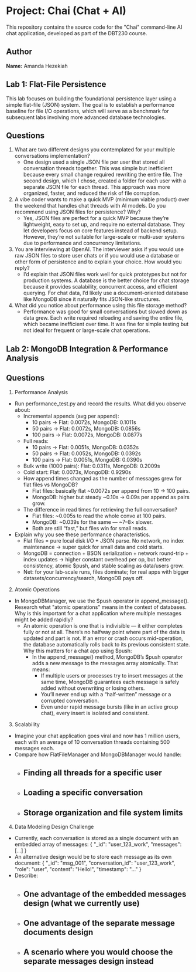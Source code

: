 # Project: Chai (Chat + AI)

This repository contains the source code for the "Chai" command-line AI chat application, developed as part of the DBT230 course.

## Author

**Name:** Amanda Hezekiah

## Lab 1: Flat-File Persistence

This lab focuses on building the foundational persistence layer using a simple flat-file (JSON) system. The goal is to establish a performance baseline for file I/O operations, which will serve as a benchmark for subsequent labs involving more advanced database technologies.

## Questions
1. What are two different designs you contemplated for your multiple conversations implementation?
    - One design used a single JSON file per user that stored all conversation threads together. 
    This was simple but inefficient because every small change required rewriting the entire file. 
    The second design, which I chose, created a folder for each user with a separate JSON file for each thread. 
    This approach was more organized, faster, and reduced the risk of file corruption.
2. A vibe coder wants to make a quick MVP (minimum viable product) over the weekend that handles chat threads with AI models. Do you recommend using JSON files for persistence? Why?
    - Yes, JSON files are perfect for a quick MVP because they’re lightweight, easy to set up, and require no external database. 
    They let developers focus on core features instead of backend setup. 
    However, they’re not suitable for large-scale or multi-user systems due to performance and concurrency limitations.
3. You are interviewing at OpenAI. The interviewer asks if you would use raw JSON files to store user chats or if you would use a database or other form of persistence and to explain your choice. How would you reply?
    - I’d explain that JSON files work well for quick prototypes but not for production systems. 
    A database is the better choice for chat storage because it provides scalability, concurrent access, and efficient querying. 
    For chat data, I’d likely use a document-oriented database like MongoDB since it naturally fits JSON-like structures.
4. What did you notice about performance using this file storage method?
    - Performance was good for small conversations but slowed down as data grew. 
    Each write required reloading and saving the entire file, which became inefficient over time. 
    It was fine for simple testing but not ideal for frequent or large-scale chat operations.


## Lab 2: MongoDB Integration & Performance Analysis

## Questions
1. Performance Analysis
- Run performance_test.py and record the results. What did you observe about:
    - Incremental appends (avg per append):
        - 10 pairs → Flat: 0.0072s, MongoDB: 0.1011s
        - 50 pairs → Flat: 0.0072s, MongoDB: 0.0856s
        - 100 pairs → Flat: 0.0072s, MongoDB: 0.0877s
    - Full reads:
        - 10 pairs → Flat: 0.0051s, MongoDB: 0.0352s
        - 50 pairs → Flat: 0.0052s, MongoDB: 0.0392s
        - 100 pairs → Flat: 0.0051s, MongoDB: 0.0390s
    - Bulk write (1000 pairs): Flat: 0.0311s, MongoDB: 0.2009s
    - Cold start: Flat: 0.0073s, MongoDB: 0.9290s
    - How append times changed as the number of messages grew for flat files vs MongoDB?
        - Flat files: basically flat ~0.0072s per append from 10 → 100 pairs.
        - MongoDB: higher but steady ~0.10s → 0.09s per append as pairs grow.
    - The difference in read times for retrieving the full conversation?
        - Flat files: ~0.005s to read the whole convo at 100 pairs.
        - MongoDB: ~0.039s for the same — ~7–8× slower.
        - Both are still “fast,” but files win for small reads.
- Explain why you see these performance characteristics.
    - Flat files = pure local disk I/O + JSON parse. No network, no index maintenance → super quick for small data and cold starts.
    - MongoDB = connection + BSON serialization + network round-trip + index updates → higher constant overhead per op, but better consistency, atomic $push, and stable scaling as data/users grow.
    - Net: for your lab-scale runs, files dominate; for real apps with bigger datasets/concurrency/search, MongoDB pays off.
2. Atomic Operations
- In MongoDBManager, we use the $push operator in append_message(). Research what "atomic operations" means in the context of databases. Why is this important for a chat application where multiple messages might be added rapidly?
    - An atomic operation is one that is indivisible — it either completes fully or not at all. There’s no halfway point where part of the data is updated and part is not. If an error or crash occurs mid-operation, the database automatically rolls back to its previous consistent state.
        Why this matters for a chat app using $push:
        - In the append_message() method, MongoDB’s $push operator adds a new message to the messages array atomically. That means:
            - If multiple users or processes try to insert messages at the same time, MongoDB guarantees each message is safely added without overwriting or losing others.
            - You’ll never end up with a “half-written” message or a corrupted conversation.
            - Even under rapid message bursts (like in an active group chat), every insert is isolated and consistent.
3. Scalability
- Imagine your chat application goes viral and now has 1 million users, each with an average of 10 conversation threads containing 500 messages each.
- Compare how FlatFileManager and MongoDBManager would handle:
    - Finding all threads for a specific user
        - 
    - Loading a specific conversation
        - 
    - Storage organization and file system limits
        - 
4. Data Modeling Design Challenge
- Currently, each conversation is stored as a single document with an embedded array of messages:
{
  "_id": "user_123_work",
  "messages": [...]
}
- An alternative design would be to store each message as its own document:
{
  "_id": "msg_001",
  "conversation_id": "user_123_work",
  "role": "user",
  "content": "Hello!",
  "timestamp": "..."
}
- Describe:
    - One advantage of the embedded messages design (what we currently use)
        - 
    - One advantage of the separate message documents design
        - 
    - A scenario where you would choose the separate messages design instead
        - 
